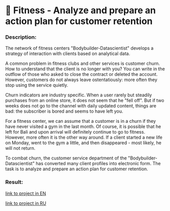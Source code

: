 # 💪 Fitness - Analyze and prepare an action plan for customer retention

### Description:

The network of fitness centers "Bodybuilder-Datascientist" develops a strategy of interaction with clients based on analytical data.

A common problem in fitness clubs and other services is customer churn. How to understand that the client is no longer with you? You can write in the outflow of those who asked to close the contract or deleted the account. However, customers do not always leave ostentatiously: more often they stop using the service quietly.

Churn indicators are industry specific. When a user rarely but steadily purchases from an online store, it does not seem that he "fell off". But if two weeks does not go to the channel with daily updated content, things are bad: the subscriber is bored and seems to have left you.

For a fitness center, we can assume that a customer is in a churn if they have never visited a gym in the last month. Of course, it is possible that he left for Bali and upon arrival will definitely continue to go to fitness. However, more often it is the other way around. If a client started a new life on Monday, went to the gym a little, and then disappeared - most likely, he will not return.

To combat churn, the customer service department of the "Bodybuilder-Datascientist" has converted many client profiles into electronic form. The task is to analyze and prepare an action plan for customer retention.

### Result:

[link to project in EN](https://nbviewer.jupyter.org/github/MakarovMcom/Yandex.Practicum/blob/main/11.%20Fitness%20Project/Fitness_Project_EN.ipynb)

[link to project in RU](https://nbviewer.jupyter.org/github/MakarovMcom/Yandex.Practicum/blob/main/11.%20Fitness%20Project/Fitness_Project_RU.ipynb)



